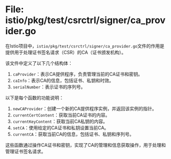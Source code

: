 # File: istio/pkg/test/csrctrl/signer/ca_provider.go

在Istio项目中，`istio/pkg/test/csrctrl/signer/ca_provider.go`文件的作用是提供用于处理证书签名请求（CSR）的CA（证书颁发机构）。

该文件中定义了以下几个结构体：

1. `caProvider`：表示CA提供程序，负责管理当前的CA证书和密钥。
2. `caInfo`：表示CA的信息，包括证书、私钥和时效。
3. `serialNumber`：表示证书的序列号。

以下是每个函数的功能说明：

1. `newCAProvider`：创建一个新的CA提供程序实例，并返回该实例的指针。
2. `currentCertContent`：获取当前CA证书的内容。
3. `currentKeyContent`：获取当前CA私钥的内容。
4. `setCA`：使用给定的CA证书和私钥设置当前CA。
5. `currentCA`：获取当前CA的信息，包括证书、私钥和序列号。

这些函数通过操作CA证书和密钥，实现了CA的管理和信息获取操作，用于处理和管理证书签名请求。

